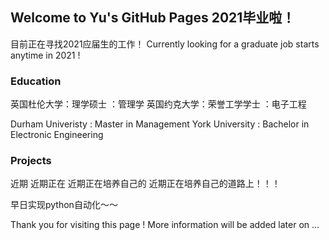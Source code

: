 ## Welcome to Yu's GitHub Pages 2021毕业啦！

目前正在寻找2021应届生的工作！
Currently looking for a graduate job starts anytime in 2021 !

### Education

英国杜伦大学：理学硕士 ：管理学
英国约克大学：荣誉工学学士 ：电子工程

Durham Univeristy : Master in Management 
York   University : Bachelor in Electronic Engineering 

### Projects

近期
近期正在
近期正在培养自己的
近期正在培养自己的道路上！！！

早日实现python自动化～～ 

Thank you for visiting this page ! 
More information will be added later on ...
